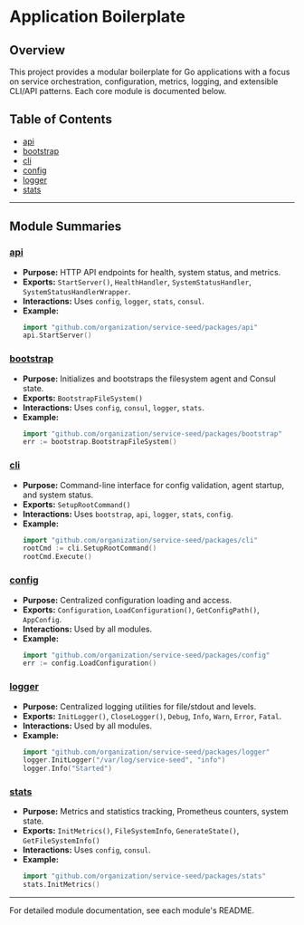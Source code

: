 # Application Boilerplate

## Overview
This project provides a modular boilerplate for Go applications with a focus on service orchestration, configuration, metrics, logging, and extensible CLI/API patterns. Each core module is documented below.

## Table of Contents
- [api](./packages/api/README.md)
- [bootstrap](./packages/bootstrap/README.md)
- [cli](./packages/cli/README.md)
- [config](./packages/config/README.md)
- [logger](./packages/logger/README.md)
- [stats](./packages/stats/README.md)

---

## Module Summaries

### [api](./packages/api/README.md)
- **Purpose:** HTTP API endpoints for health, system status, and metrics.
- **Exports:** `StartServer()`, `HealthHandler`, `SystemStatusHandler`, `SystemStatusHandlerWrapper`.
- **Interactions:** Uses `config`, `logger`, `stats`, `consul`.
- **Example:**
  ```go
  import "github.com/organization/service-seed/packages/api"
  api.StartServer()
  ```

### [bootstrap](./packages/bootstrap/README.md)
- **Purpose:** Initializes and bootstraps the filesystem agent and Consul state.
- **Exports:** `BootstrapFileSystem()`
- **Interactions:** Uses `config`, `consul`, `logger`, `stats`.
- **Example:**
  ```go
  import "github.com/organization/service-seed/packages/bootstrap"
  err := bootstrap.BootstrapFileSystem()
  ```

### [cli](./packages/cli/README.md)
- **Purpose:** Command-line interface for config validation, agent startup, and system status.
- **Exports:** `SetupRootCommand()`
- **Interactions:** Uses `bootstrap`, `api`, `logger`, `stats`, `config`.
- **Example:**
  ```go
  import "github.com/organization/service-seed/packages/cli"
  rootCmd := cli.SetupRootCommand()
  rootCmd.Execute()
  ```

### [config](./packages/config/README.md)
- **Purpose:** Centralized configuration loading and access.
- **Exports:** `Configuration`, `LoadConfiguration()`, `GetConfigPath()`, `AppConfig`.
- **Interactions:** Used by all modules.
- **Example:**
  ```go
  import "github.com/organization/service-seed/packages/config"
  err := config.LoadConfiguration()
  ```

### [logger](./packages/logger/README.md)
- **Purpose:** Centralized logging utilities for file/stdout and levels.
- **Exports:** `InitLogger()`, `CloseLogger()`, `Debug`, `Info`, `Warn`, `Error`, `Fatal`.
- **Interactions:** Used by all modules.
- **Example:**
  ```go
  import "github.com/organization/service-seed/packages/logger"
  logger.InitLogger("/var/log/service-seed", "info")
  logger.Info("Started")
  ```

### [stats](./packages/stats/README.md)
- **Purpose:** Metrics and statistics tracking, Prometheus counters, system state.
- **Exports:** `InitMetrics()`, `FileSystemInfo`, `GenerateState()`, `GetFileSystemInfo()`
- **Interactions:** Uses `config`, `consul`.
- **Example:**
  ```go
  import "github.com/organization/service-seed/packages/stats"
  stats.InitMetrics()
  ```

---

For detailed module documentation, see each module's README.
